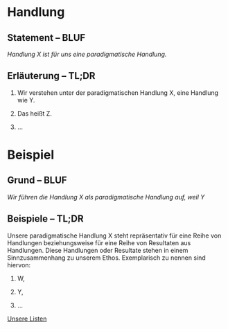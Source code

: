 # Handlung
## Statement – BLUF
*Handlung X ist für uns eine paradigmatische Handlung.*

## Erläuterung – TL;DR
1. Wir verstehen unter der paradigmatischen Handlung X, eine Handlung wie Y.

2. Das heißt Z.

3. …

# Beispiel
## Grund – BLUF
*Wir führen die Handlung X als paradigmatische Handlung auf, weil Y*

## Beispiele – TL;DR
Unsere paradigmatische Handlung X steht repräsentativ für eine Reihe von Handlungen beziehungsweise für eine Reihe von Resultaten aus Handlungen.
Diese Handlungen oder Resultate stehen in einem Sinnzusammenhang zu unserem Ethos.
Exemplarisch zu nennen sind hiervon:

1. W,

2. Y,

3. …

[Unsere Listen](../synopsis/reasons.md)

